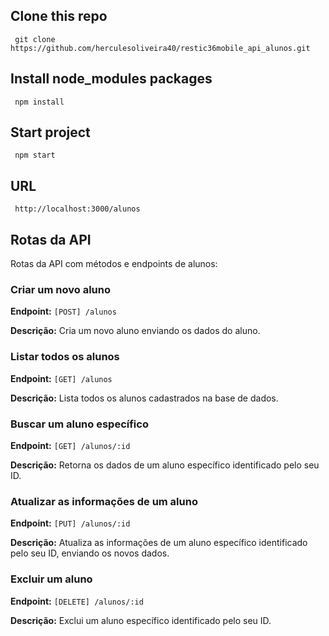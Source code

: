 ## Clone this repo
```
 git clone https://github.com/herculesoliveira40/restic36mobile_api_alunos.git
```

## Install node_modules packages
```
 npm install

```

## Start project
```
 npm start

```

## URL
```
 http://localhost:3000/alunos

```

## Rotas da API

Rotas da API com métodos e endpoints de alunos:

### Criar um novo aluno
**Endpoint:** `[POST] /alunos`

**Descrição:** Cria um novo aluno enviando os dados do aluno.

### Listar todos os alunos
**Endpoint:** `[GET] /alunos`

**Descrição:** Lista todos os alunos cadastrados na base de dados.

### Buscar um aluno específico
**Endpoint:** `[GET] /alunos/:id`

**Descrição:** Retorna os dados de um aluno específico identificado pelo seu ID.

### Atualizar as informações de um aluno
**Endpoint:** `[PUT] /alunos/:id`

**Descrição:** Atualiza as informações de um aluno específico identificado pelo seu ID, enviando os novos dados.

### Excluir um aluno
**Endpoint:** `[DELETE] /alunos/:id`

**Descrição:** Exclui um aluno específico identificado pelo seu ID.
